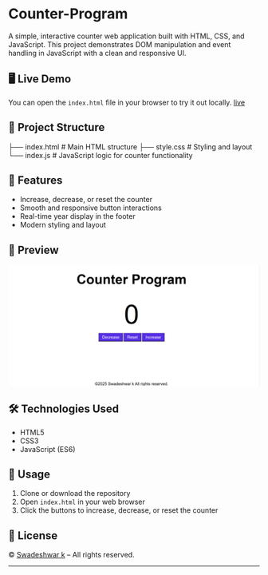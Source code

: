 # Counter-Program


A simple, interactive counter web application built with HTML, CSS, and JavaScript. This project demonstrates DOM manipulation and event handling in JavaScript with a clean and responsive UI.

## 🖥️ Live Demo

You can open the `index.html` file in your browser to try it out locally.
[live](https://swadu11.github.io/Counter-Program/)
## 📂 Project Structure
 ├── index.html # Main HTML structure 
 ├── style.css # Styling and layout 
 └── index.js # JavaScript logic for counter functionality
 
## 🚀 Features

- Increase, decrease, or reset the counter
- Smooth and responsive button interactions
- Real-time year display in the footer
- Modern styling and layout

## 📸 Preview

![screenshot](counter.png) 

## 🛠️ Technologies Used

- HTML5
- CSS3
- JavaScript (ES6)

## 📌 Usage

1. Clone or download the repository
2. Open `index.html` in your web browser
3. Click the buttons to increase, decrease, or reset the counter

## 📄 License

&copy; [Swadeshwar k](https://github.com/Swadu11) – All rights reserved.

---




